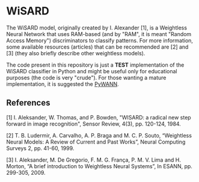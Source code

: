 # WiSARD
The WiSARD model, originally created by I. Alexander [1], is a Weightless Neural Network that uses RAM-based (and by "RAM", it is meant "Random Access Memory") discriminators to classify patterns. For more information, some available resources (articles) that can be recommended are [2] and [3] (they also briefly describe other weightless models). 

The code present in this repository is just a **TEST** implementation of the WiSARD classifier in Python and might be useful only for educational purposes (the code is very "crude"). For those wanting a mature implementation, it is suggested the [PyWANN](https://github.com/firmino/PyWANN).


## References
[1] I. Aleksander,  W. Thomas, and P. Bowden, "WISARD: a radical new step forward in image recognition", Sensor Review, 4(3), pp. 120-124, 1984.

[2] T. B. Ludermir, A. Carvalho, A. P. Braga and M. C. P. Souto, “Weightless Neural Models: A Review of Current and Past Works”, Neural Computing Surveys 2, pp. 41-60, 1999.

[3] I. Aleksander, M. De Gregorio, F. M. G. França, P. M. V. Lima and H. Morton, “A brief introduction to Weightless Neural Systems”, In ESANN, pp. 299-305, 2009.
